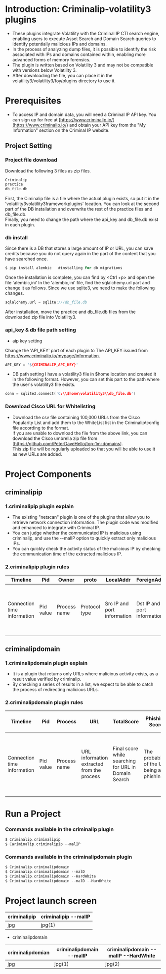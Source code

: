 # **Introduction: Criminalip-volatility3 plugins**

- These plugins integrate Volatility with the Criminal IP CTI search engine, enabling users to execute Asset Search and Domain Search queries to identify potentially malicious IPs and domains.
- In the process of analyzing dump files, it is possible to identify the risk associated with IPs and domains contained within, enabling more advanced forms of memory forensics.
- The plugin is written based on Volatility 3 and may not be compatible with versions below Volatility 3.
- After downloading the file, you can place it in the volatility3/volatility3/foy/plugins directory to use it.

# **Prerequisites**
-   To access IP and domain data, you will need a Criminal IP API key. You can sign up for free at [https://www.criminalip.io/](https://www.criminalip.io/) and obtain your API key from the "My Information" section on the Criminal IP website.
## Project Setting
### Project file download
Download the following 3 files as zip files.
```c
Criminalip 
practice
db_file.db
```
First, the Ciminalip file is a file where the actual plugin exists, so put it in the 'volatility3volatility3frameworkplugins' location.
 You can look at the second part of the DB installation and overwrite the rest of the practice files and db_file.db.  
 Finally, you need to change the path where the api_key and db_file.db exist in each plugin.


### db install
Since there is a DB that stores a large amount of IP or URL, you can save credits because you do not query again in the part of the content that you have searched once. 

```c
$ pip install alembic   #installing for db migrations
```
Once the installation is complete, you can find by <Ctrl +p> and open the file 'alembic,ini'
In the 'alembic,ini' file, find the sqlalchemy.url part and change it as follows. 
Since we use sqlite3, we need to make the following changes. 
```c
sqlalchemy.url = sqlite:///db_file.db
```
After installation, move the practice and db_file.db files from the downloaded zip file into Volatility3.

### api_key & db file path setting

- aip key setting

Change the 'API_KEY' part of each plugin to The API_KEY issued from https://www.criminalip.io/mypage/information. 
```c
API_KEY = '${CRIMINALIP_API_KEY}'
```

- DB path setting
I have a volatility3 file in $home location and created it in the following format. However, you can set this part to the path where the user's volatility3 file exists. 
```c
conn = sqlite3.connect('C:\\$home\volatility3\\db_file.db')
```

### Download Cisco URL for Whitelisting
- Download the csv file containing 100,000 URLs from the Cisco Popularity List and add them to the WhiteList list in the Criminalip\config file according to the format.  
If you are unable to download the file from the above link, you can download the Cisco umbrella zip file from [https://github.com/PeterDaveHello/top-1m-domains].  
This zip file will be regularly uploaded so that you will be able to use it as new URLs are added.


# Project Components
## criminalipip
### 1.criminalipip plugin explain
- The existing "netscan" plugin is one of the plugins that allow you to retrieve network connection information. The plugin code was modified and enhanced to integrate with Criminal IP.  
- You can judge whether the communicated IP is malicious using criminalip, and use the --malIP option to quickly extract only malicious IPs. 
- You can quickly check the activity status of the malicious IP by checking the communication time of the extracted malicious IP. 

### 2.criminalipip plugin rules

| Timeline | Pid | Owner  | proto |LocalAddr|ForeignAddr|inbound/outbound|tags|representative|ids|abuse
|--|--|--|--|--|--|--|--|--|--|--
| Connection time information |Pid value  |Process name|Protocol type|Src IP and port information|Dst IP and  port information|Score of the dst IP in Criminal IP|Information regarding issues associated with the dst IP | Representative domain information of the IP |Information corresponding to snort rules|Reported incidents and the number of malicious codes associated with the IP

## criminalipdomain
### 1.criminalipdomain plugin explain
- It is a plugin that returns only URLs where malicious activity exists, as a result value verified by criminalip.
- By checking a series of results in a list, we expect to be able to catch the process of redirecting malicious URLs.

### 2.criminalipdomain plugin rules

| Timeline | Pid | Process  | URL |TotalScore|Phishing Score|Domain type|DGA score|Real IP|Domain created|abuse|Fake https URL| Suspicious URL
|--|--|--|--|--|--|--|--|--|--|--|--|--
| Connection time information |Pid value  |Process name|URL information extracted from the process|Final score while searching for URL in Domain Search |The probability of the URL being a phishing|Domain category information set by Google  |Score for AI determination of whether a domain was created with a random naming convention  |Number of real IPs |Domain creation date |Number of IPs connected to  your domain that have been reported as malicious |False https URL status|URLs that may be suspected of phishing: longer than 30 characters in length / use punycode / presence of the @ string


# Run a Project

###  Commands available in the criminalip plugin
```c
$ Criminalip.criminalipip
$ Cariminalip.criminalipip --malIP
```

### Commands available in the criminalipdomain plugin
```c
$ Criminalip.criminalipdomain
$ Criminalip.criminalipdomain --malD
$ Criminalip.criminalipdomain --HardWhite
$ Criminalip.criminalipdomain --malD --HardWhite
```

# Project launch screen
| criminalipip | criminalipip --malIP 
|--|--
|jpg | jpg(1)


- criminalipdomain

| criminalipdomian | criminalipdomain --malIP | criminalipdomain --malIP --HardWhite
|--|-- |--
|jpg |jpg(1)|jpg(2)